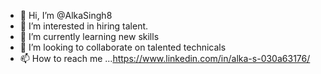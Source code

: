 - 👋 Hi, I’m @AlkaSingh8
- 👀 I’m interested in hiring talent.
- 🌱 I’m currently learning new skills
- 💞️ I’m looking to collaborate on talented technicals
- 📫 How to reach me ...https://www.linkedin.com/in/alka-s-030a63176/

<!---
AlkaSingh8/AlkaSingh8 is a ✨ special ✨ repository because its `README.md` (this file) appears on your GitHub profile.
You can click the Preview link to take a look at your changes.
--->
